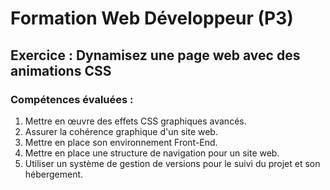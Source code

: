 # Formation Web Développeur (P3)

## Exercice : Dynamisez une page web avec des animations CSS

### Compétences évaluées :
1. Mettre en œuvre des effets CSS graphiques avancés.
2. Assurer la cohérence graphique d'un site web.
3. Mettre en place son environnement Front-End.
4. Mettre en place une structure de navigation pour un site web.
5. Utiliser un système de gestion de versions pour le suivi du projet et son hébergement.
